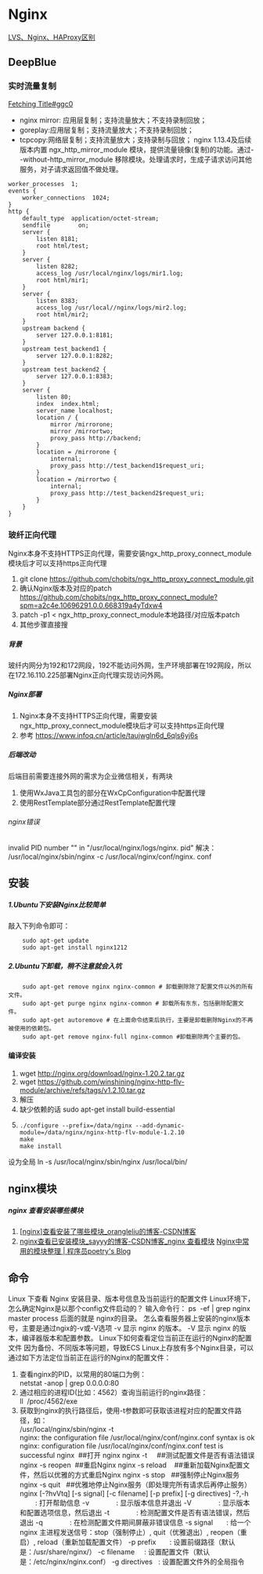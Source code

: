 # Nginx
[LVS、Nginx、HAProxy区别](https://www.cnblogs.com/struggle-1216/p/13511703.html)
## DeepBlue
### 实时流量复制
[Fetching Title#ggc0](https://www.cnblogs.com/cjsblog/p/12163207.html)
- nginx mirror: 应用层复制；支持流量放大；不支持录制回放；
- goreplay:应用层复制；支持流量放大；不支持录制回放；
- tcpcopy:网络层复制；支持流量放大；支持录制与回放；
nginx 1.13.4及后续版本内置 ngx_http_mirror_module 模块，提供流量镜像(复制)的功能。通过--without-http_mirror_module 移除模块。处理请求时，生成子请求访问其他服务，对子请求返回值不做处理。
```
worker_processes  1;
events {
    worker_connections  1024;
}
http {
    default_type  application/octet-stream;
    sendfile        on;
    server {
        listen 8181;
        root html/test;
    }
    server {
        listen 8282;
        access_log /usr/local/nginx/logs/mir1.log;
        root html/mir1;
    }
    server {
        listen 8383;
        access_log /usr/local//nginx/logs/mir2.log;
        root html/mir2;
    }
    upstream backend {
        server 127.0.0.1:8181;
    }
    upstream test_backend1 {
        server 127.0.0.1:8282;
    }
    upstream test_backend2 {
        server 127.0.0.1:8383;
    }
    server {
        listen 80;
        index  index.html;
        server_name localhost;
        location / {
            mirror /mirrorone;
            mirror /mirrortwo;
            proxy_pass http://backend;
        }
        location = /mirrorone {
            internal;
            proxy_pass http://test_backend1$request_uri;
        }
        location = /mirrortwo {
            internal;
            proxy_pass http://test_backend2$request_uri;
        }
    }
}
```
### 玻纤正向代理
Nginx本身不支持HTTPS正向代理，需要安装ngx_http_proxy_connect_module模块后才可以支持https正向代理
1. git clone https://github.com/chobits/ngx_http_proxy_connect_module.git
2. 确认Nginx版本及对应的patch  https://github.com/chobits/ngx_http_proxy_connect_module?spm=a2c4e.10696291.0.0.668319a4yTdxw4
3. patch -p1 < ngx_http_proxy_connect_module本地路径/对应版本patch
4. 其他步骤直接搜
##### 背景
玻纤内网分为192和172网段，192不能访问外网，生产环境部署在192网段，所以在172.16.110.225部署Nginx正向代理实现访问外网。
##### Nginx部署
1. Nginx本身不支持HTTPS正向代理，需要安装ngx_http_proxy_connect_module模块后才可以支持https正向代理
2. 参考 https://www.infoq.cn/article/taujwgln6d_6qls6yj6s
##### 后端改动
后端目前需要连接外网的需求为企业微信相关，有两块
1. 使用WxJava工具包的部分在WxCpConfiguration中配置代理
2. 使用RestTemplate部分通过RestTemplate配置代理
###### nginx错误
invalid PID number "" in "/usr/local/nginx/logs/nginx. pid"
解决： /usr/local/nginx/sbin/nginx -c /usr/local/nginx/conf/nginx. conf
## 安装
##### 1.Ubuntu下安装Nginx比较简单
敲入下列命令即可：
```
    sudo apt-get update
    sudo apt-get install nginx1212
```
##### 2.Ubuntu下卸载，稍不注意就会入坑
```
    sudo apt-get remove nginx nginx-common # 卸载删除除了配置文件以外的所有文件。
    sudo apt-get purge nginx nginx-common # 卸载所有东东，包括删除配置文件。
    sudo apt-get autoremove # 在上面命令结束后执行，主要是卸载删除Nginx的不再被使用的依赖包。
    sudo apt-get remove nginx-full nginx-common #卸载删除两个主要的包。
```
#### 编译安装
1.  wget http://nginx.org/download/nginx-1.20.2.tar.gz
2. wget https://github.com/winshining/nginx-http-flv-module/archive/refs/tags/v1.2.10.tar.gz
3. 解压
3. 缺少依赖的话 sudo apt-get install build-essential
4. ```
   ./configure --prefix=/data/nginx --add-dynamic-module=/data/nginx/nginx-http-flv-module-1.2.10
   make
   make install
   ```
设为全局
ln -s /usr/local/nginx/sbin/nginx  /usr/local/bin/
## nginx模块
##### nginx 查看安装哪些模块
1. [[nginx]查看安装了哪些模块_orangleliu的博客-CSDN博客]( https://blog.csdn.net/orangleliu/article/details/44219387 )
2. [nginx查看已安装模块_sayyy的博客-CSDN博客_nginx 查看模块](https://blog.csdn.net/sayyy/article/details/121178421)
[Nginx中常用的模块整理 | 程序员poetry's Blog](https://blog.poetries.top/2018/11/27/nginx-module-summary/)
## 命令
Linux 下查看 Nginx 安装目录、版本号信息及当前运行的配置文件
Linux环境下，怎么确定Nginx是以那个config文件启动的？
输入命令行： ps  -ef | grep nginx
master process 后面的就是 nginx的目录。
怎么查看服务器上安装的nginx版本号，主要是通过ngix的-v或-V选项
-v 显示 nginx 的版本。
-V 显示 nginx 的版本，编译器版本和配置参数。
Linux下如何查看定位当前正在运行的Nginx的配置文件
因为备份、不同版本等问题，导致ECS Linux上存放有多个Nginx目录，可以通过如下方法定位当前正在运行的Nginx的配置文件：
1.  查看nginx的PID，以常用的80端口为例：  
    netstat -anop | grep 0.0.0.0:80
2.  通过相应的进程ID(比如：4562）查询当前运行的nginx路径：  
    ll  /proc/4562/exe
3.  获取到nginx的执行路径后，使用-t参数即可获取该进程对应的配置文件路径，如：  
    /usr/local/nginx/sbin/nginx -t  
    nginx: the configuration file /usr/local/nginx/conf/nginx.conf syntax is ok  
    nginx: configuration file /usr/local/nginx/conf/nginx.conf test is successful
nginx  ##打开 nginx
nginx -t     ##测试配置文件是否有语法错误
nginx -s reopen  ##重启Nginx
nginx -s reload    ##重新加载Nginx配置文件，然后以优雅的方式重启Nginx
nginx -s stop   ##强制停止Nginx服务
nginx -s quit   ##优雅地停止Nginx服务（即处理完所有请求后再停止服务）
nginx [-?hvVtq] [-s signal] [-c filename] [-p prefix] [-g directives]
-?,-h           : 打开帮助信息
-v              : 显示版本信息并退出
-V              : 显示版本和配置选项信息，然后退出
-t              : 检测配置文件是否有语法错误，然后退出
-q              : 在检测配置文件期间屏蔽非错误信息
-s signal       : 给一个 nginx 主进程发送信号：stop（强制停止）, quit（优雅退出）, reopen（重启）, reload（重新加载配置文件）
-p prefix       : 设置前缀路径（默认是：/usr/share/nginx/）
-c filename     : 设置配置文件（默认是：/etc/nginx/nginx.conf）
-g directives   : 设置配置文件外的全局指令